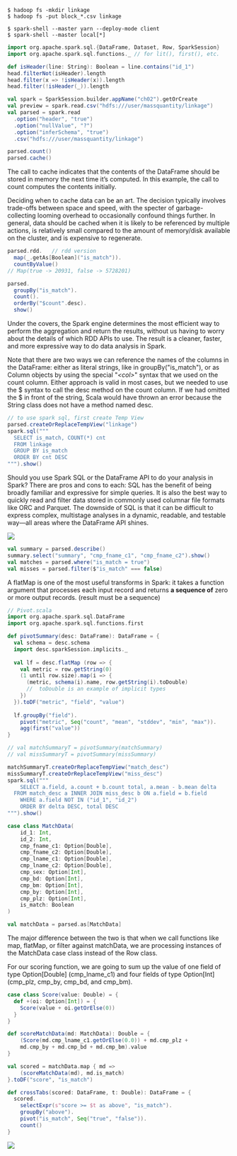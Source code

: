 ```shell
$ hadoop fs -mkdir linkage
$ hadoop fs -put block_*.csv linkage

$ spark-shell --master yarn --deploy-mode client
$ spark-shell --master local[*]
```

```scala
import org.apache.spark.sql.{DataFrame, Dataset, Row, SparkSession}
import org.apache.spark.sql.functions._ // for lit(), first(), etc.

def isHeader(line: String): Boolean = line.contains("id_1")
head.filterNot(isHeader).length
head.filter(x => !isHeader(x)).length
head.filter(!isHeader(_)).length

val spark = SparkSession.builder.appName("ch02").getOrCreate
val preview = spark.read.csv("hdfs:///user/massquantity/linkage")
val parsed = spark.read
  .option("header", "true")
  .option("nullValue", "?")
  .option("inferSchema", "true")
  .csv("hdfs:///user/massquantity/linkage")

parsed.count()
parsed.cache()

```

The call to cache indicates that the contents of the DataFrame should be stored in memory the next time it’s computed. In this example, the call to count computes the contents initially.  



Deciding when to cache data can be an art. The decision typically involves trade-offs between space and speed, with the specter of garbage-collecting looming overhead to occasionally confound things further. In general, data should be cached when it is likely to be referenced by multiple actions, is relatively small compared to the amount of memory/disk available on the cluster, and is expensive to regenerate.

```scala
parsed.rdd.   // rdd version
  map(_.getAs[Boolean]("is_match")).
  countByValue()
// Map(true -> 20931, false -> 5728201)

parsed.
  groupBy("is_match").
  count().
  orderBy("$count".desc).
  show()
```

Under the covers, the Spark engine determines the most efficient way to perform the aggregation and return the results, without us having to worry about the details of which RDD APIs to use. The result is a cleaner, faster, and more expressive way to do data analysis in Spark.

Note that there are two ways we can reference the names of the columns in the DataFrame: either as literal strings, like in groupBy("is_match"), or as Column objects by using the special "_\<col\>_" syntax that we used on the count column. Either approach is valid in most cases, but we needed to use the \$ syntax to call the desc method on the count column. If we had omitted the \$  in front of the string, Scala would have thrown an error because the String class does not have a method named desc.



```scala
// to use spark sql, first create Temp View
parsed.createOrReplaceTempView("linkage")
spark.sql("""
  SELECT is_match, COUNT(*) cnt
  FROM linkage
  GROUP BY is_match
  ORDER BY cnt DESC
""").show()
```

Should you use Spark SQL or the DataFrame API to do your analysis in Spark? There are pros and cons to each: SQL has the benefit of being broadly familiar and expressive for simple queries. It is also the best way to quickly read and filter data stored in commonly used columnar file formats like ORC and Parquet. The downside of SQL is that it can be difficult to express complex, multistage analyses in a dynamic, readable, and testable way—all areas where the DataFrame API shines. 

![](https://raw.githubusercontent.com/massquantity/Spark-advanced/master/pic/1.png?token=AG3LPEGSSLND2DEEST3SFYS5EW6RA)



```scala
val summary = parsed.describe()
summary.select("summary", "cmp_fname_c1", "cmp_fname_c2").show()
val matches = parsed.where("is_match = true")
val misses = parsed.filter($"is_match" === false)
```



A flatMap is one of the most useful transforms in Spark: it takes a function argument that processes each input record and returns __a sequence of__  zero or more output records.  (result must be a sequence)

```scala
// Pivot.scala
import org.apache.spark.sql.DataFrame
import org.apache.spark.sql.functions.first

def pivotSummary(desc: DataFrame): DataFrame = {
  val schema = desc.schema
  import desc.sparkSession.implicits._
  
  val lf = desc.flatMap (row => {
    val metric = row.getString(0)
    (1 until row.size).map(i => {
      (metric, schema(i).name, row.getString(i).toDouble) 
      //  toDouble is an example of implicit types
    }) 	
  }).toDF("metric", "field", "value")
    
  lf.groupBy("field").
    pivot("metric", Seq("count", "mean", "stddev", "min", "max")).
    agg(first("value"))
}

// val matchSummaryT = pivotSummary(matchSummary)
// val missSummaryT = pivotSummary(missSummary)
```

```scala
matchSummaryT.createOrReplaceTempView("match_desc")
missSummaryT.createOrReplaceTempView("miss_desc")
spark.sql("""
	SELECT a.field, a.count + b.count total, a.mean - b.mean delta
  FROM match_desc a INNER JOIN miss_desc b ON a.field = b.field
	WHERE a.field NOT IN ("id_1", "id_2")
	ORDER BY delta DESC, total DESC
""").show()

case class MatchData(
	id_1: Int,
	id_2: Int,
	cmp_fname_c1: Option[Double],
	cmp_fname_c2: Option[Double],
	cmp_lname_c1: Option[Double],
	cmp_lname_c2: Option[Double],
	cmp_sex: Option[Int],
	cmp_bd: Option[Int],
	cmp_bm: Option[Int],
	cmp_by: Option[Int],
	cmp_plz: Option[Int],
	is_match: Boolean
)

val matchData = parsed.as[MatchData]
```

 The major difference between the two is that when we call functions like map, flatMap, or filter against matchData, we are processing instances of the MatchData case class instead of the Row class.

For our scoring function, we are going to sum up the value of one field of type Option[Double] (cmp_lname_c1) and four fields of type Option[Int] (cmp_plz, cmp_by, cmp_bd, and cmp_bm). 

```scala
case class Score(value: Double) = {
  def +(oi: Option[Int]) = {
    Score(value + oi.getOrElse(0))
  }
}

def scoreMatchData(md: MatchData): Double = {
	(Score(md.cmp_lname_c1.getOrElse(0.0)) + md.cmp_plz +
	md.cmp_by + md.cmp_bd + md.cmp_bm).value
}

val scored = matchData.map { md =>
	(scoreMatchData(md), md.is_match)
}.toDF("score", "is_match")

def crossTabs(scored: DataFrame, t: Double): DataFrame = {
  scored.
    selectExpr(s"score >= $t as above", "is_match").
    groupBy("above").
    pivot("is_match", Seq("true", "false")).
    count()
}
```



![](https://raw.githubusercontent.com/massquantity/Spark-advanced/master/pic/2.png?token=AG3LPEEJEDNWAYKKY6654Z25EW7L2)

















